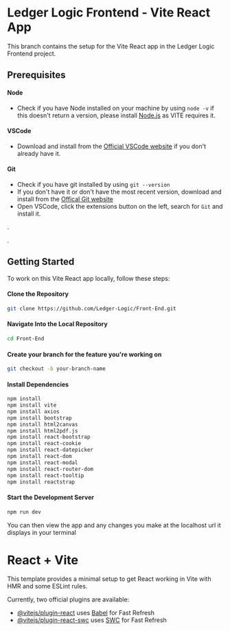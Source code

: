# Ledger Logic Frontend - Vite React App

This branch contains the setup for the Vite React app in the Ledger Logic Frontend project.

## Prerequisites

#### Node

- Check if you have Node installed on your machine by using `node -v`
  if this doesn't return a version, please install [Node.js](https://nodejs.org/) as VITE requires it.

#### VSCode

- Download and install from the [Official VSCode website](https://code.visualstudio.com/download) if you don't already have it.

#### Git

- Check if you have git installed by using
  `git --version`
- If you don't have it or don't have the most recent version, download and install from the [Offical Git website](https://git-scm.com/downloads)
- Open VSCode, click the extensions button on the left, search for `Git` and install it.

<p>. </p>
<p>. </p>

## Getting Started

To work on this Vite React app locally, follow these steps:

#### Clone the Repository

```bash
git clone https://github.com/Ledger-Logic/Front-End.git
```

#### Navigate Into the Local Repository

```bash
cd Front-End
```

#### Create your branch for the feature you're working on

```bash
git checkout -b your-branch-name
```

#### Install Dependencies

```bash
npm install
npm install vite
npm install axios
npm install bootstrap
npm install html2canvas
npm install html2pdf.js
npm install react-bootstrap
npm install react-cookie
npm install react-datepicker
npm install react-dom
npm install react-modal
npm install react-router-dom
npm install react-tooltip
npm install reactstrap
```

#### Start the Development Server

```bash
npm run dev
```

You can then view the app and any changes you make at the localhost url it displays in your terminal

# React + Vite

This template provides a minimal setup to get React working in Vite with HMR and some ESLint rules.

Currently, two official plugins are available:

- [@vitejs/plugin-react](https://github.com/vitejs/vite-plugin-react/blob/main/packages/plugin-react/README.md) uses [Babel](https://babeljs.io/) for Fast Refresh
- [@vitejs/plugin-react-swc](https://github.com/vitejs/vite-plugin-react-swc) uses [SWC](https://swc.rs/) for Fast Refresh
